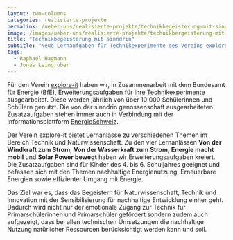 ```yaml
---
layout: two-columns
categories: realisierte-projekte
permalink: /ueber-uns/realisierte-projekte/technikbegeisterung-mit-sinndrin/
image: /images/ueber-uns/realisierte-projekte/technikbergeisterung-mit-sinndrin.jpg
title: "Technikbegeisterung mit sinndrin"
subtitle: "Neue Lernaufgaben für Technikexperimente des Vereins explore-it!"
tags:
  - Raphael Hagmann
  - Jonas Leimgruber
---
```

Für den Verein [explore-it](http://www.explore-it.org/) haben wir, in Zusammenarbeit mit dem Bundesamt für Energie (BfE), Erweiterungsaufgaben für ihre [Technikexperimente](http://www.explore-it.org/de/einblick-in-die-lernanlaesse.html) ausgearbeitet. Diese werden jährlich von über 10'000 Schülerinnen und Schülern genutzt. Die von der sinndrin genossenschaft ausgearbeiteten Zusatzaufgaben stehen immer auch in Verbindung mit der Informationsplattform [EnergieSchweiz](http://www.energieschweiz.ch).

Der Verein explore-it bietet Lernanlässe zu verschiedenen Themen im Bereich Technik und Naturwissenschaft. Zu den vier Lernanlässen **Von der Windkraft zum Strom**, **Von der Wasserkraft zum Strom**, **Energie macht mobil** und **Solar Power bewegt** haben wir Erweiterungsaufgaben kreiert. Die Zusatzaufgaben sind für Kinder des 4. bis 6. Schuljahres geeignet und befassen sich mit den Themen nachhaltige Energienutzung, Erneuerbare Energien sowie effizienter Umgang mit Energie.

Das Ziel war es, dass das Begeistern für Naturwissenschaft, Technik und Innovation mit der Sensibilisierung für nachhaltige Entwicklung einher geht. Dadurch wird nicht nur der emotionale Zugang zur Technik für Primarschülerinnen und Primarschüler gefördert sondern zudem auch aufgezeigt, dass bei allen technischen Umsetzungen die nachhaltige Nutzung natürlicher Ressourcen berücksichtigt werden kann und soll.
